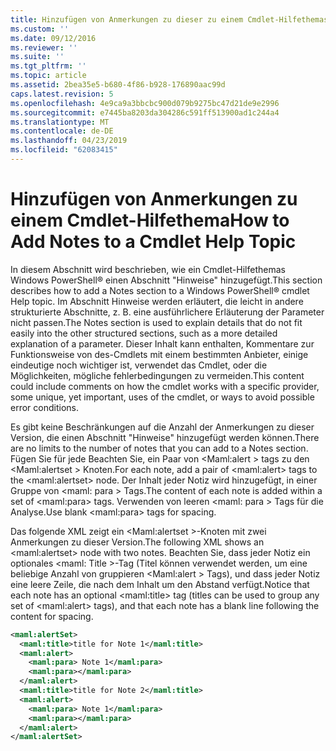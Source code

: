 ```yaml
---
title: Hinzufügen von Anmerkungen zu dieser zu einem Cmdlet-Hilfethemas | Microsoft-Dokumentation
ms.custom: ''
ms.date: 09/12/2016
ms.reviewer: ''
ms.suite: ''
ms.tgt_pltfrm: ''
ms.topic: article
ms.assetid: 2bea35e5-b680-4f86-b928-176890aac99d
caps.latest.revision: 5
ms.openlocfilehash: 4e9ca9a3bbcbc900d079b9275bc47d21de9e2996
ms.sourcegitcommit: e7445ba8203da304286c591ff513900ad1c244a4
ms.translationtype: MT
ms.contentlocale: de-DE
ms.lasthandoff: 04/23/2019
ms.locfileid: "62083415"
---
```

# <a name="how-to-add-notes-to-a-cmdlet-help-topic"></a><span data-ttu-id="4a129-102">Hinzufügen von Anmerkungen zu einem Cmdlet-Hilfethema</span><span class="sxs-lookup"><span data-stu-id="4a129-102">How to Add Notes to a Cmdlet Help Topic</span></span>

<span data-ttu-id="4a129-103">In diesem Abschnitt wird beschrieben, wie ein Cmdlet-Hilfethemas Windows PowerShell® einen Abschnitt "Hinweise" hinzugefügt.</span><span class="sxs-lookup"><span data-stu-id="4a129-103">This section describes how to add a Notes section to a Windows PowerShell® cmdlet Help topic.</span></span> <span data-ttu-id="4a129-104">Im Abschnitt Hinweise werden erläutert, die leicht in andere strukturierte Abschnitte, z. B. eine ausführlichere Erläuterung der Parameter nicht passen.</span><span class="sxs-lookup"><span data-stu-id="4a129-104">The Notes section is used to explain details that do not fit easily into the other structured sections, such as a more detailed explanation of a parameter.</span></span> <span data-ttu-id="4a129-105">Dieser Inhalt kann enthalten, Kommentare zur Funktionsweise von des-Cmdlets mit einem bestimmten Anbieter, einige eindeutige noch wichtiger ist, verwendet das Cmdlet, oder die Möglichkeiten, mögliche fehlerbedingungen zu vermeiden.</span><span class="sxs-lookup"><span data-stu-id="4a129-105">This content could include comments on how the cmdlet works with a specific provider, some unique, yet important, uses of the cmdlet, or ways to avoid possible error conditions.</span></span>

<span data-ttu-id="4a129-106">Es gibt keine Beschränkungen auf die Anzahl der Anmerkungen zu dieser Version, die einen Abschnitt "Hinweise" hinzugefügt werden können.</span><span class="sxs-lookup"><span data-stu-id="4a129-106">There are no limits to the number of notes that you can add to a Notes section.</span></span> <span data-ttu-id="4a129-107">Fügen Sie für jede Beachten Sie, ein Paar von \<Maml:alert > tags zu den \<Maml:alertset > Knoten.</span><span class="sxs-lookup"><span data-stu-id="4a129-107">For each note, add a pair of \<maml:alert> tags to the \<maml:alertset> node.</span></span> <span data-ttu-id="4a129-108">Der Inhalt jeder Notiz wird hinzugefügt, in einer Gruppe von \<maml: para > Tags.</span><span class="sxs-lookup"><span data-stu-id="4a129-108">The content of each note is added within a set of \<maml:para> tags.</span></span> <span data-ttu-id="4a129-109">Verwenden von leeren \<maml: para > Tags für die Analyse.</span><span class="sxs-lookup"><span data-stu-id="4a129-109">Use blank \<maml:para> tags for spacing.</span></span>

<span data-ttu-id="4a129-110">Das folgende XML zeigt ein \<Maml:alertset >-Knoten mit zwei Anmerkungen zu dieser Version.</span><span class="sxs-lookup"><span data-stu-id="4a129-110">The following XML shows an \<maml:alertset> node with two notes.</span></span> <span data-ttu-id="4a129-111">Beachten Sie, dass jeder Notiz ein optionales \<maml: Title >-Tag (Titel können verwendet werden, um eine beliebige Anzahl von gruppieren \<Maml:alert > Tags), und dass jeder Notiz eine leere Zeile, die nach dem Inhalt um den Abstand verfügt.</span><span class="sxs-lookup"><span data-stu-id="4a129-111">Notice that each note has an optional \<maml:title> tag (titles can be used to group any set of \<maml:alert> tags), and that each note has a blank line following the content for spacing.</span></span>

```xml
<maml:alertSet>
  <maml:title>title for Note 1</maml:title>
  <maml:alert>
    <maml:para> Note 1</maml:para>
    <maml:para></maml:para>
  </maml:alert>
  <maml:title>title for Note 2</maml:title>
  <maml:alert>
    <maml:para> Note 1</maml:para>
    <maml:para></maml:para>
  </maml:alert>
</maml:alertSet>
```



